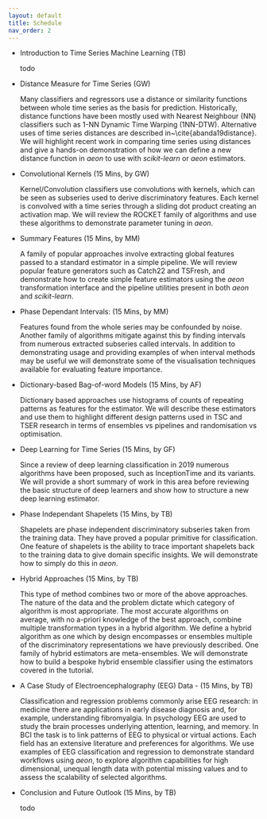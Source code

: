 ```yaml
---
layout: default
title: Schedule
nav_order: 2
---
```


- Introduction to Time Series Machine Learning (TB)

    todo

- Distance Measure for Time Series (GW)

    Many classifiers and regressors use a distance or similarity functions between whole time series as the basis for prediction. Historically, distance functions have been mostly used with Nearest Neighbour (NN) classifiers such as 1-NN Dynamic Time Warping (1NN-DTW). Alternative uses of time series distances are described in~\cite{abanda19distance}. We will highlight recent work in comparing time series using distances and give a hands-on demonstration of how we can define a new distance function in _aeon_ to use with _scikit-learn_ or _aeon_ estimators.

- Convolutional Kernels (15 Mins, by GW)

    Kernel/Convolution classifiers use convolutions with kernels, which can be seen as subseries used to derive discriminatory features. Each kernel is convolved with a time series through a sliding dot product creating an activation map. We will review the ROCKET family of algorithms and use these algorithms to demonstrate parameter tuning in _aeon_. 

- Summary Features (15 Mins, by MM)

    A family of popular approaches involve extracting global features passed to a standard estimator in a simple pipeline. We will review popular feature generators such as Catch22 and TSFresh, and demonstrate how to create simple feature estimators using the _aeon_ transformation interface and the pipeline utilities present in both _aeon_ and _scikit-learn_.

- Phase Dependant Intervals: (15 Mins, by MM)

    Features found from the whole series may be confounded by noise. Another family of algorithms mitigate against this by finding intervals from numerous extracted subseries called intervals. In addition to demonstrating usage and providing examples of when interval methods may be useful we will demonstrate some of the visualisation techniques available for evaluating feature importance.

- Dictionary-based Bag-of-word Models (15 Mins, by AF)

    Dictionary based approaches use histograms of counts of repeating patterns as features for the estimator. We will describe these estimators and use them to highlight different design patterns used in TSC and TSER research in terms of ensembles vs pipelines and randomisation vs optimisation.  

- Deep Learning for Time Series (15 Mins, by GF)

    Since a review of deep learning classification in 2019 numerous algorithms have been proposed, such as InceptionTime and its variants. We will provide a short summary of work in this area before reviewing the basic structure of deep learners and show how to structure a new deep learning estimator. 

- Phase Independant Shapelets (15 Mins, by TB)

    Shapelets are phase independent discriminatory subseries taken from the training data. They have proved a popular primitive for classification. One feature of shapelets is the ability to trace important shapelets back to the training data to give domain specific insights. We will demonstrate how to simply do this in _aeon_.

- Hybrid Approaches (15 Mins, by TB)

    This type of method combines two or more of the above approaches. The nature of the data and the problem dictate which category of algorithm is most appropriate. The most accurate algorithms on average, with no a-priori knowledge of the best approach, combine multiple transformation types in a hybrid algorithm. We define a hybrid algorithm as one which by design encompasses or ensembles multiple of the discriminatory representations we have previously described. One family of hybrid estimators are meta-ensembles. We will demonstrate how to build a bespoke hybrid ensemble classifier using the estimators covered in the tutorial.

- A Case Study of Electroencephalography (EEG) Data - (15 Mins, by TB)

    Classification and regression problems commonly arise EEG research: in medicine there are applications in early disease diagnosis and, for example, understanding fibromyalgia. In psychology EEG are used to study the brain processes underlying attention, learning, and memory. In BCI the task is to link patterns of EEG to physical or virtual actions. Each field has an extensive literature and preferences for algorithms. We use examples of EEG classification and regression to demonstrate standard workflows using _aeon_, to explore algorithm capabilities for high dimensional, unequal length data with potential missing values and to assess the scalability of selected algorithms.

- Conclusion and Future Outlook (15 Mins, by TB)

    todo
